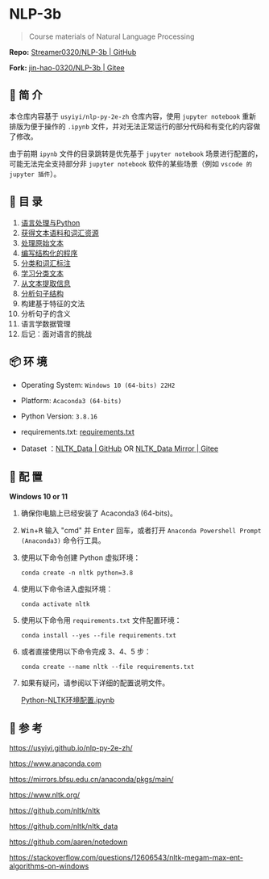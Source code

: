 # NLP-3b

>  Course materials of Natural Language Processing

**Repo:** [Streamer0320/NLP-3b | GitHub](https://github.com/Streamer0320/NLP-3b/)

**Fork:** [jin-hao-0320/NLP-3b | Gitee](https://gitee.com/jin-hao-0320/NLP-3b)



## 🔎 简 介

本仓库内容基于 `usyiyi/nlp-py-2e-zh` 仓库内容，使用 `jupyter notebook` 重新排版为便于操作的 `.ipynb` 文件，并对无法正常运行的部分代码和有变化的内容做了修改。

由于前期 `ipynb` 文件的目录跳转是优先基于 `jupyter notebook` 场景进行配置的，可能无法完全支持部分非 `jupyter notebook` 软件的某些场景（例如 `vscode 的 jupyter 插件`）。



## 📃 目 录

1. [语言处理与Python](./1.语言处理与Python.ipynb)
2. [获得文本语料和词汇资源](./2.获得文本语料和词汇资源.ipynb)
3. [处理原始文本](./3.处理原始文本.ipynb)
4. [编写结构化的程序](./4.编写结构化程序.ipynb)
5. [分类和词汇标注](./5.分类和词汇标注.ipynb)
6. [学习分类文本](./6.学习分类文本.ipynb)
7. [从文本提取信息](./7.从文本提取信息.ipynb)
8. [分析句子结构](./8.分析句子结构.ipynb)
9. 构建基于特征的文法
10. 分析句子的含义
11. 语言学数据管理
12. 后记︰面对语言的挑战



## 📦 环 境

- Operating System: `Windows 10 (64-bits) 22H2` 

- Platform: `Acaconda3 (64-bits)` 

- Python Version: `3.8.16` 

- requirements.txt: [requirements.txt](./requirements.txt) 

- Dataset ：[NLTK_Data | GitHub](https://github.com/nltk/nltk_data) OR [NLTK_Data Mirror | Gitee](https://gitee.com/lanyan324/nltk_data)  




## 🧐 配 置

**Windows 10 or 11**

1. 确保你电脑上已经安装了 Acaconda3 (64-bits)。

2. <kbd>Win</kbd>+<kbd>R</kbd> 输入 "cmd" 并 <kbd>Enter</kbd> 回车，或者打开 `Anaconda Powershell Prompt  (Anaconda3)` 命令行工具。

3. 使用以下命令创建 Python 虚拟环境：

   ```
   conda create -n nltk python=3.8
   ```

4. 使用以下命令进入虚拟环境：

   ```
   conda activate nltk
   ```

5. 使用以下命令用 `requirements.txt` 文件配置环境：

   ```
   conda install --yes --file requirements.txt
   ```

6. 或者直接使用以下命令完成 3、4、5 步：

   ```
   conda create --name nltk --file requirements.txt
   ```

7. 如果有疑问，请参阅以下详细的配置说明文件。

   [Python-NLTK环境配置.ipynb](./NLTK环境配置.ipynb)

## 🔗 参 考

https://usyiyi.github.io/nlp-py-2e-zh/

https://www.anaconda.com

https://mirrors.bfsu.edu.cn/anaconda/pkgs/main/

https://www.nltk.org/

https://github.com/nltk/nltk

https://github.com/nltk/nltk_data

https://github.com/aaren/notedown

https://stackoverflow.com/questions/12606543/nltk-megam-max-ent-algorithms-on-windows
